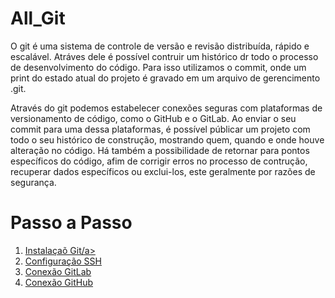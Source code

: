 # All_Git
O git é uma sistema de controle de versão e revisão distribuída, rápido e escalável. Atráves dele é possível contruir um histórico dr todo o processo de desenvolvimento do código. Para isso utilizamos o commit, onde um print do estado atual do projeto é gravado em um arquivo de gerencimento .git.

 Através do git podemos estabelecer conexões seguras com plataformas de versionamento de código, como o GitHub e o GitLab. Ao enviar o seu commit para uma dessa plataformas, é possível públicar um projeto com todo o seu histórico de construção, mostrando quem, quando e onde houve alteração no código. Há também a possibilidade de retornar para pontos específicos do código, afim de corrigir erros no processo de contrução, recuperar dados específicos ou exclui-los, este geralmente por razões de segurança.

# Passo a Passo

<ol>
<li><a href="docs/01-Instalação do Git"> Instalaçaõ Git/a></li>
<li><a href="docs/02-Configuração SSH.md"> Configuração SSH</a></li>
<li><a href="docs/03-Conexão GitLab.md"> Conexão GitLab</a></li>
<li><a href="docs/04-Conexão GitHub.md"> Conexão GitHub</a></li>
</ol>
